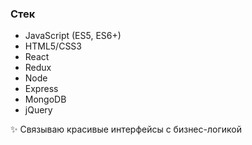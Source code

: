 ### Стек
- JavaScript (ES5, ES6+)
- HTML5/CSS3
- React
- Redux
- Node
- Express
- MongoDB
- jQuery

✨ Связываю красивые интерфейсы с бизнес-логикой

<!--
**zharkikholeg/zharkikholeg** is a ✨ _special_ ✨ repository because its `README.md` (this file) appears on your GitHub profile.

Here are some ideas to get you started:

- 🔭 I’m currently working on ...
- 🌱 I’m currently learning ...
- 👯 I’m looking to collaborate on ...
- 🤔 I’m looking for help with ...
- 💬 Ask me about ...
- 📫 How to reach me: ...
- 😄 Pronouns: ...
- ⚡ Fun fact: ...
-->
